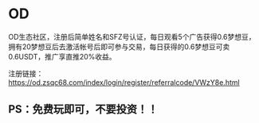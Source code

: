# OD
  OD生态社区，注册后简单姓名和SFZ号认证，每日观看5个广告获得0.6梦想豆，拥有20梦想豆后去激活帐号后即可参与交易，每日获得的0.6梦想豆可卖0.6USDT，推广享直推20%收益。  

注册链接：
https://od.zsqc68.com/index/login/register/referralcode/VWzY8e.html

## PS：免费玩即可，不要投资！！

